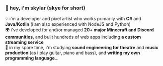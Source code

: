 ### 🌸 hey, i'm skylar (skye for short)

💡 i'm a developer and pixel artist who works primarily with **C#** and **Java/Kotlin** (i am also experienced with NodeJS and Python) <br />
🌍 i've developed for and/or managed **20+ major Minecraft and Discord communities**, and built hundreds of web apps including **a custom streaming service** <br />
📖 in my spare time, i'm studying **sound engineering for theatre** and **music production** (as i play guitar, piano and bass), and **writing my own programming language**... <br />
